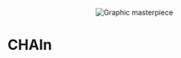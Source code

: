<p align="center">
<img src="https://scontent-lhr3-1.xx.fbcdn.net/v/t31.0-8/27628657_10210039807304872_3690548500055844418_o.jpg" alt="Graphic masterpiece" />
<h1>CHAIn</h1>
</p>
